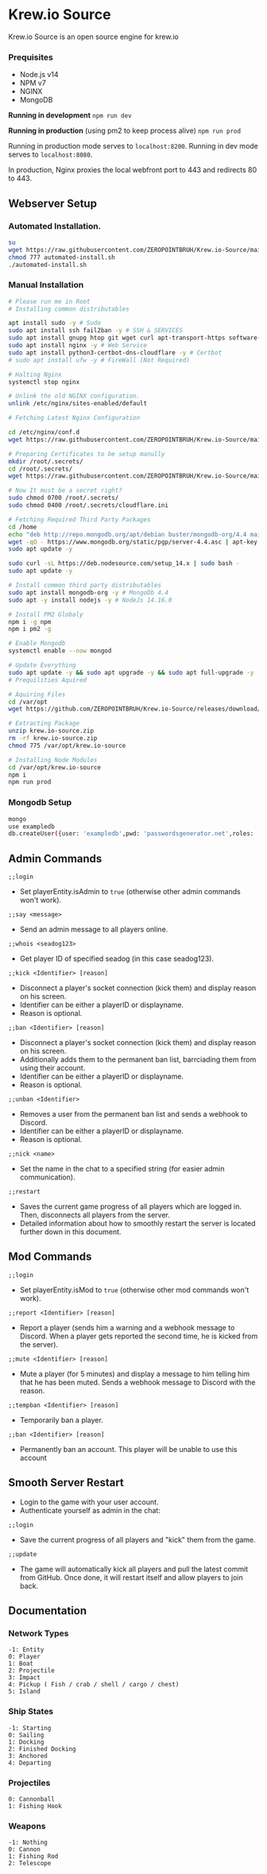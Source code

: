 # Krew.io Source
 Krew.io Source is an open source engine for krew.io

### Prequisites
 * Node.js v14
 * NPM v7
 * NGINX
 * MongoDB

**Running in development**
``npm run dev``

**Running in production** (using pm2 to keep process alive)
``npm run prod``

Running in production mode serves to ``localhost:8200``.
Running in dev mode serves to ``localhost:8080``.

In production, Nginx proxies the local webfront port to 443 and redirects 80 to 443. 

## Webserver Setup

### Automated Installation.
```sh
su
wget https://raw.githubusercontent.com/ZEROPOINTBRUH/Krew.io-Source/main/bash%20installation/automated-install.sh
chmod 777 automated-install.sh
./automated-install.sh
```

### Manual Installation
```sh
# Please run me in Root
# Installing common distributables

apt install sudo -y # Sudo 
sudo apt install ssh fail2ban -y # SSH & SERVICES 
sudo apt install gnupg htop git wget curl apt-transport-https software-properties-common gnupg2 unzip -y # Common Necessities
sudo apt install nginx -y # Web Service
sudo apt install python3-certbot-dns-cloudflare -y # Certbot 
# sudo apt install ufw -y # FireWall (Not Required)

# Halting Nginx
systemctl stop nginx

# Unlink the old NGINX configuration.
unlink /etc/nginx/sites-enabled/default

# Fetching Latest Nginx Configuration

cd /etc/nginx/conf.d
wget https://raw.githubusercontent.com/ZEROPOINTBRUH/Krew.io-Source/main/nginx%20config/krew.conf

# Preparing Certificates to be setup manully
mkdir /root/.secrets/
cd /root/.secrets/
wget https://raw.githubusercontent.com/ZEROPOINTBRUH/Krew.io-Source/main/certbot/cloudflare.ini

# Now It must be a secret right?
sudo chmod 0700 /root/.secrets/
sudo chmod 0400 /root/.secrets/cloudflare.ini

# Fetching Required Third Party Packages
cd /home
echo "deb http://repo.mongodb.org/apt/debian buster/mongodb-org/4.4 main" | tee /etc/apt/sources.list.d/mongodb-org.list
wget -qO - https://www.mongodb.org/static/pgp/server-4.4.asc | apt-key add -
sudo apt update -y

sudo curl -sL https://deb.nodesource.com/setup_14.x | sudo bash -
sudo apt update -y

# Install common third party distributables
sudo apt install mongodb-org -y # MongoDb 4.4
sudo apt -y install nodejs -y # NodeJs 14.16.0

# Install PM2 Globaly
npm i -g npm
npm i pm2 -g

# Enable Mongodb
systemctl enable --now mongod

# Update Everything
sudo apt update -y && sudo apt upgrade -y && sudo apt full-upgrade -y
# Prequilities Aquired

# Aquiring Files
cd /var/opt
wget https://github.com/ZEROPOINTBRUH/Krew.io-Source/releases/download/Release/krew.io-source.zip

# Extracting Package
unzip krew.io-source.zip
rm -rf krew.io-source.zip
chmod 775 /var/opt/krew.io-source

# Installing Node Modules
cd /var/opt/krew.io-source
npm i
npm run prod
```

### Mongodb Setup

```sh
mongo
use exampledb
db.createUser({user: 'exampledb',pwd: 'passwordsgenerator.net',roles: [ { role: 'readWrite', db: 'exampledb' } ]});
```


## Admin Commands
 ```
 ;;login
 ```
 - Set playerEntity.isAdmin to ``true`` (otherwise other admin commands won't work).

 ```
 ;;say <message>
 ```
 - Send an admin message to all players online.

 ```
 ;;whois <seadog123>
 ```
 - Get player ID of specified seadog (in this case seadog123).

 ```
 ;;kick <Identifier> [reason]
 ```
 - Disconnect a player's socket connection (kick them) and display reason on his screen.
 - Identifier can be either a playerID or displayname.
 - Reason is optional.

 ```
 ;;ban <Identifier> [reason]
 ```
 - Disconnect a player's socket connection (kick them) and display reason on his screen.
 - Additionally adds them to the permanent ban list, barrciading them from using their account.
 - Identifier can be either a playerID or displayname.
 - Reason is optional.

 ```
 ;;unban <Identifier>
 ```
 - Removes a user from the permanent ban list and sends a webhook to Discord.
 - Identifier can be either a playerID or displayname.
 - Reason is optional.

 ```
 ;;nick <name>
 ```
 - Set the name in the chat to a specified string (for easier admin communication).

 ```
 ;;restart
 ```
 - Saves the current game progress of all players which are logged in. Then, disconnects all players from the server.
 - Detailed information about how to smoothly restart the server is located further down in this document.

 ## Mod Commands
 ```
 ;;login
 ```
 - Set playerEntity.isMod to ``true`` (otherwise other mod commands won't work).

 ```
 ;;report <Identifier> [reason]
 ```
 - Report a player (sends him a warning and a webhook message to Discord. When a player gets reported the second time, he is kicked from the server).

 ```
 ;;mute <Identifier> [reason]
 ```
 - Mute a player (for 5 minutes) and display a message to him telling him that he has been muted. Sends a webhook message to Discord with the reason.

 ```
 ;;tempban <Identifier> [reason]
 ```
 - Temporarily ban a player.

 ```
 ;;ban <Identifier> [reason]
 ```
 - Permanently ban an account. This player will be unable to use this account

## Smooth Server Restart
 - Login to the game with your user account.
 - Authenticate yourself as admin in the chat:
 ```
 ;;login
 ```

 - Save the current progress of all players and "kick" them from the game.
 ```
 ;;update
 ```
 - The game will automatically kick all players and pull the latest commit from GitHub. Once done, it will restart itself and allow players to join back.


## Documentation

### Network Types

 ```
 -1: Entity
 0: Player
 1: Boat    
 2: Projectile
 3: Impact
 4: Pickup ( Fish / crab / shell / cargo / chest)
 5: Island
 ```

### Ship States

 ```
 -1: Starting
 0: Sailing
 1: Docking
 2: Finished Docking
 3: Anchored
 4: Departing
 ```

### Projectiles

 ```
 0: Cannonball
 1: Fishing Hook
 ```

### Weapons

 ```
 -1: Nothing
 0: Cannon
 1: Fishing Rod
 2: Telescope
 ```
